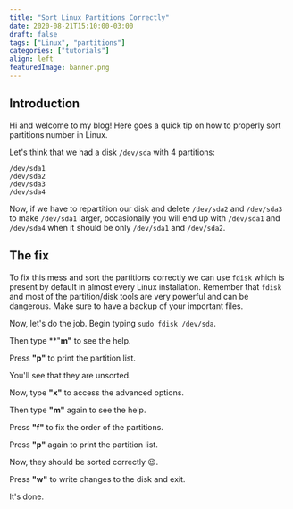 ```yaml
---
title: "Sort Linux Partitions Correctly"
date: 2020-08-21T15:10:00-03:00
draft: false
tags: ["Linux", "partitions"]
categories: ["tutorials"]
align: left
featuredImage: banner.png
---
```


## Introduction

Hi and welcome to my blog!
Here goes a quick tip on how to properly sort partitions number in Linux.

Let's think that we had a disk `/dev/sda` with 4 partitions:  

```shell
/dev/sda1
/dev/sda2
/dev/sda3
/dev/sda4
```

Now, if we have to repartition our disk and delete `/dev/sda2` and `/dev/sda3` to make `/dev/sda1` larger, occasionally you will end up with `/dev/sda1` and `/dev/sda4` when it should be only `/dev/sda1` and `/dev/sda2`.

## The fix

To fix this mess and sort the partitions correctly we can use `fdisk` which is present by default in almost every Linux installation. Remember that `fdisk` and most of the partition/disk tools are very powerful and can be dangerous. Make sure to have a backup of your important files.

Now, let's do the job.
Begin typing `sudo fdisk /dev/sda`.

Then type **"**m"** to see the help.

Press **"p"** to print the partition list.

You'll see that they are unsorted.

Now, type **"x"** to access the advanced options.

Then type **"m"** again to see the help.

Press **"f"** to fix the order of the partitions.

Press **"p"** again to print the partition list.

Now, they should be sorted correctly 😉.

Press **"w"** to write changes to the disk and exit.

It's done.
